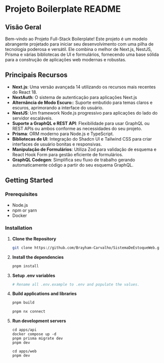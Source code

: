 # Projeto Boilerplate README

## Visão Geral

Bem-vindo ao Projeto Full-Stack Boilerplate! Este projeto é um modelo abrangente projetado para iniciar seu desenvolvimento com uma pilha de tecnologia poderosa e versátil. Ele combina o melhor de Next.js, NestJS, Prisma e várias bibliotecas de UI e formulários, fornecendo uma base sólida para a construção de aplicações web modernas e robustas.

## Principais Recursos

- **Next.js**: Uma versão avançada 14 utilizando os recursos mais recentes do React 18.
- **NextAuth**: O sistema de autenticação para aplicações Next.js
- **Alternância de Modo Escuro:**: Suporte embutido para temas claros e escuros, aprimorando a interface do usuário.
- **NestJS**: Um framework Node.js progressivo para aplicações do lado do servidor escaláveis.
- **Suporte a GraphQL e REST API**: Flexibilidade para usar GraphQL ou REST APIs ou ambos conforme as necessidades do seu projeto.
- **Prisma**: ORM moderno para Node.js e TypeScript.
- **Bibliotecas de UI**: Integração do Shadcn UI e Tailwind CSS para criar interfaces de usuário bonitas e responsivas.
- **Manipulação de Formulários**: Utiliza Zod para validação de esquema e React Hook Form para gestão eficiente de formulários.
- **GraphQL Codegen**: Simplifica seu fluxo de trabalho gerando automaticamente código a partir do seu esquema GraphQL.

## Getting Started

### Prerequisites

- Node.js
- npm or yarn
- Docker

### Installation

1. **Clone the Repository**

   ```bash
   git clone https://github.com/Brayham-Carvalho/SistemaDeEstoqueWeb.git
   ```

2. **Install the dependencies**

   ```bash
   pnpm install
   ```

3. **Setup .env variables**

   ```bash
   # Rename all .env.example to .env and populate the values.
   ```

4. **Build applications and libraries**

   ```bash
   pnpm build

   pnpm nx connect
   ```

5. **Run development servers**

   ```
   cd apps/api
   docker compose up -d
   pnpm prisma migrate dev
   pnpm dev

   cd apps/web
   pnpm dev
   ```
